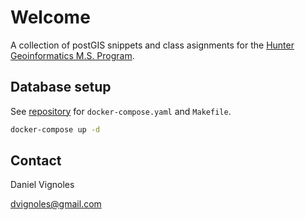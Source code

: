 # Welcome

A collection of postGIS snippets and class asignments for the [Hunter Geoinformatics M.S. Program](https://www.hunter.cuny.edu/graduate-programs/geoinformatics/index.html).

## Database setup

See [repository](https://github.com/dvignoles/postgis-book) for `docker-compose.yaml` and `Makefile`.

```sh
docker-compose up -d
```

## Contact

Daniel Vignoles

dvignoles@gmail.com

